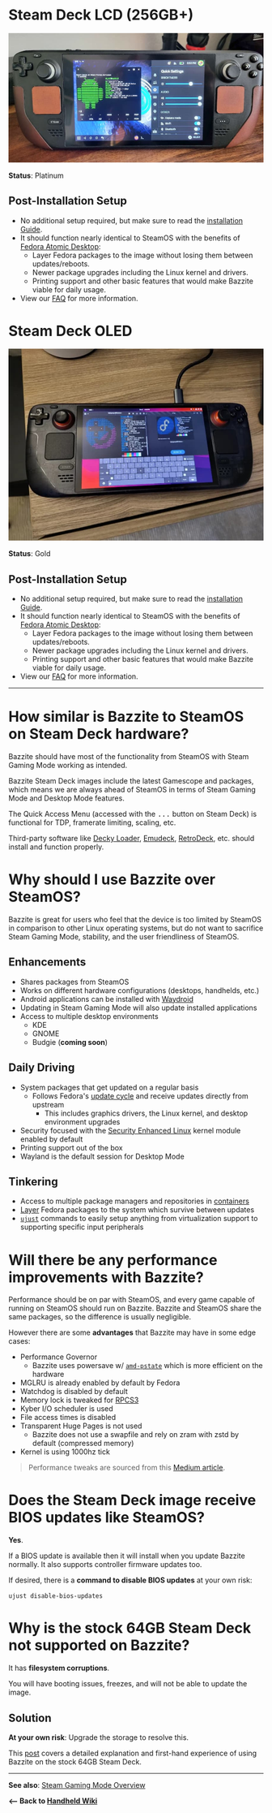 <!-- ANCHOR: METADATA -->
<!--{"url_discourse": "https://universal-blue.discourse.group/docs?topic=1849", "fetched_at": "2024-09-03 16:43:16.550432+00:00"}-->
<!-- ANCHOR_END: METADATA -->

# Steam Deck LCD (256GB+)

![Steam Deck LCD|690x348, 100%](../../img/yoqR7VWSnItzhg26VOU9nKTrrlN.jpeg)

**Status**: Platinum

## Post-Installation Setup

- No additional setup required, but make sure to read the [installation Guide](https://universal-blue.discourse.group/docs?topic=30).
-  It should function nearly identical to SteamOS with the benefits of [Fedora Atomic Desktop](https://fedoraproject.org/atomic-desktops/):
    - Layer Fedora packages to the image without losing them between updates/reboots.
    - Newer package upgrades including the Linux kernel and drivers.
    - Printing support and other basic  features that would make Bazzite viable for daily usage.
- View our [FAQ](https://universal-blue.discourse.group/docs?topic=33) for more information.

# Steam Deck OLED

![Steam Deck OLED|667x500, 100%](../../img/q2OQv8BRI01Q7STGRLlNFj6LSEw.jpeg)

**Status**: Gold

## Post-Installation Setup

* No additional setup required, but make sure to read the [installation Guide](https://universal-blue.discourse.group/docs?topic=30).
* It should function nearly identical to SteamOS with the benefits of [Fedora Atomic Desktop](https://fedoraproject.org/atomic-desktops/):
  * Layer Fedora packages to the image without losing them between updates/reboots.
  * Newer package upgrades including the Linux kernel and drivers.
  * Printing support and other basic features that would make Bazzite viable for daily usage.
* View our [FAQ](https://universal-blue.discourse.group/docs?topic=33) for more information.

<hr>

#  How similar is Bazzite to SteamOS on Steam Deck hardware?
Bazzite should have most of the functionality from SteamOS with Steam Gaming Mode working as intended.  

Bazzite Steam Deck images include the latest Gamescope and packages, which means we are always ahead of SteamOS in terms of Steam Gaming Mode and Desktop Mode features.  

The Quick Access Menu (accessed with the <kbd>...</kbd> button on Steam Deck) is functional for TDP, framerate limiting, scaling, etc.  

Third-party software like [Decky Loader](https://decky.xyz/), [Emudeck](https://www.emudeck.com/), [RetroDeck](https://retrodeck.net/), etc. should install and function properly.

# Why should I use Bazzite over SteamOS?

Bazzite is great for users who feel that the device is too limited by SteamOS in comparison to other Linux operating systems, but do not want to sacrifice Steam Gaming Mode, stability, and the user friendliness of SteamOS.  

## Enhancements
- Shares packages from SteamOS
- Works on different hardware configurations (desktops, handhelds, etc.)
- Android applications can be installed with [Waydroid](https://universal-blue.discourse.group/docs?topic=32/)
- Updating in Steam Gaming Mode will also update installed applications
- Access to multiple desktop environments
  - KDE
  - GNOME
  - Budgie (**coming soon**)

## Daily Driving

- System packages that get updated on a regular basis
  - Follows Fedora's [update cycle](https://docs.fedoraproject.org/en-US/releases/lifecycle/) and receive updates directly from upstream
    - This includes graphics drivers, the Linux kernel, and desktop environment upgrades
- Security focused with the [Security Enhanced Linux](https://www.redhat.com/en/topics/linux/what-is-selinux) kernel module enabled by default
- Printing support out of the box
- Wayland is the default session for Desktop Mode

## Tinkering

- Access to multiple package managers and repositories in [containers](https://universal-blue.discourse.group/docs?topic=44)
- [Layer](https://universal-blue.discourse.group/docs?topic=513) Fedora packages to the system which survive between updates
- [`ujust`](https://universal-blue.discourse.group/docs?topic=42) commands to easily setup anything from virtualization support to supporting specific input peripherals

# Will there be any performance improvements with Bazzite?

Performance should be on par with SteamOS, and every game capable of running on SteamOS should run on Bazzite.  Bazzite and SteamOS share the same packages, so the difference is usually negligible.

However there are some **advantages** that Bazzite may have in some edge cases:
- Performance Governor
  - Bazzite uses powersave w/ [`amd-pstate`](https://www.kernel.org/doc/html/latest/admin-guide/pm/amd-pstate.html) which is more efficient on the hardware
- MGLRU is already enabled by default by Fedora
- Watchdog is disabled by default
- Memory lock is tweaked for [RPCS3](https://rpcs3.net/)
- Kyber I/O scheduler is used
- File access times is disabled
- Transparent Huge Pages is not used
  - Bazzite does not use a swapfile and rely on zram with zstd by default (compressed memory)
- Kernel is using 1000hz tick

>Performance tweaks are sourced from this [Medium article](https://medium.com/@a.b.t./here-are-some-possibly-useful-tweaks-for-steamos-on-the-steam-deck-fcb6b571b577).

# Does the Steam Deck image receive BIOS updates like SteamOS?

**Yes**.  

If a BIOS update is available then it will install when you update Bazzite normally.  It also supports controller firmware updates too.

If desired, there is a  **command to disable BIOS updates** at your own risk: 
```
ujust disable-bios-updates
```

# Why is the stock 64GB Steam Deck not supported on Bazzite?

It has **filesystem corruptions**.  

You will have booting issues, freezes, and will not be able to update the image.  

## Solution
**At your own risk**:
Upgrade the storage to resolve this.

This [post](https://universal-blue.discourse.group/t/my-experience-using-bazzite-on-the-64gb-steam-deck/125/1) covers a detailed explanation and first-hand experience of using Bazzite on the stock 64GB Steam Deck.

<hr>

**See also**: [Steam Gaming Mode Overview](https://universal-blue.discourse.group/docs?topic=37)

**<-- Back to [Handheld Wiki](https://universal-blue.discourse.group/docs?topic=1038)**